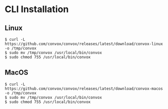 # CLI Installation

## Linux

    $ curl -L https://github.com/convox/convox/releases/latest/download/convox-linux -o /tmp/convox
    $ sudo mv /tmp/convox /usr/local/bin/convox
    $ sudo chmod 755 /usr/local/bin/convox

## MacOS

    $ curl -L https://github.com/convox/convox/releases/latest/download/convox-macos -o /tmp/convox
    $ sudo mv /tmp/convox /usr/local/bin/convox
    $ sudo chmod 755 /usr/local/bin/convox